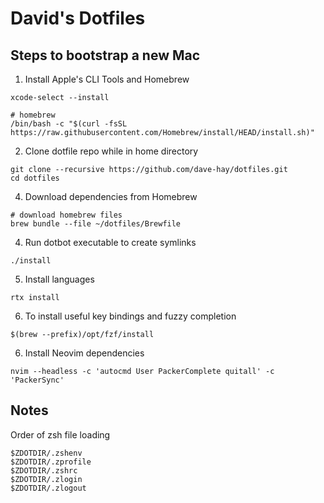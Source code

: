 # David's Dotfiles

## Steps to bootstrap a new Mac

1. Install Apple's CLI Tools and Homebrew

```shell
xcode-select --install
```

```shell
# homebrew
/bin/bash -c "$(curl -fsSL https://raw.githubusercontent.com/Homebrew/install/HEAD/install.sh)"
```

2. Clone dotfile repo while in home directory

```shell
git clone --recursive https://github.com/dave-hay/dotfiles.git
cd dotfiles
```

4. Download dependencies from Homebrew

```shell
# download homebrew files
brew bundle --file ~/dotfiles/Brewfile
```

4. Run dotbot executable to create symlinks

```shell
./install
```

5. Install languages

```shell
rtx install
```

6. To install useful key bindings and fuzzy completion

```shell
$(brew --prefix)/opt/fzf/install
```

6. Install Neovim dependencies

```shell
nvim --headless -c 'autocmd User PackerComplete quitall' -c 'PackerSync'
```

## Notes

Order of zsh file loading

```shell
$ZDOTDIR/.zshenv
$ZDOTDIR/.zprofile
$ZDOTDIR/.zshrc
$ZDOTDIR/.zlogin
$ZDOTDIR/.zlogout
```

